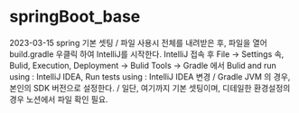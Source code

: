 # springBoot_base

2023-03-15
spring 기본 셋팅 / 파일 사용시 전체를 내려받은 후, 파일을 열어 build.gradle 우클릭 하여 IntelliJ를 시작한다.
IntelliJ 접속 후 File -> Settings 속, Bulid, Execution, Deployment -> Bulid Tools -> Gradle 에서 Bulid and run using : IntelliJ IDEA, Run tests using : IntelliJ IDEA 변경 / Gradle JVM 의 경우, 본인의 SDK 버전으로 설정한다. / 일단, 여기까지 기본 셋팅이며, 디테일한 환경설정의 경우 노션에서 파일 확인 필요.

